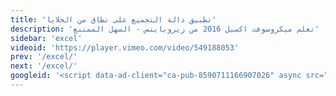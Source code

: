 ```yaml
---
title: 'تطبيق دالة التجميع على نطاق من الخلايا'
description: 'تعلم ميكروسوفت اكسيل 2016 من زيروبايتس - السهل الممتنع'
sidebar: 'excel'
videoid: 'https://player.vimeo.com/video/549188053'
prev: '/excel/'
next: '/excel/'
googleid: '<script data-ad-client="ca-pub-8590711166907026" async src="https://pagead2.googlesyndication.com/pagead/js/adsbygoogle.js"></script>'
---
```


